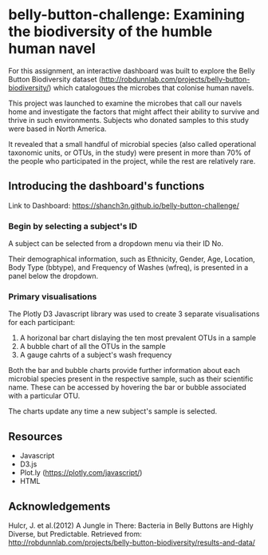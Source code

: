 # belly-button-challenge: Examining the biodiversity of the humble human navel

For this assignment, an interactive dashboard was built to explore the Belly Button Biodiversity dataset (http://robdunnlab.com/projects/belly-button-biodiversity/) which catalogoues the microbes that colonise human navels. 

This project was launched to examine the microbes that call our navels home and investigate the factors that might affect their ability to survive and thrive in such environments. Subjects who donated samples to this study were based in North America.

It revealed that a small handful of microbial species (also called operational taxonomic units, or OTUs, in the study) were present in more than 70% of the people who participated in the project, while the rest are relatively rare.


## Introducing the dashboard's functions

Link to Dashboard: https://shanch3n.github.io/belly-button-challenge/

### Begin by selecting a subject's ID

A subject can be selected from a dropdown menu via their ID No. 

Their demographical information, such as Ethnicity, Gender, Age, Location, Body Type (bbtype), and Frequency of Washes (wfreq), is presented in a panel below the dropdown.

### Primary visualisations

The Plotly D3 Javascript library was used to create 3 separate visualisations for each participant:
1. A horizonal bar chart dislaying the ten most prevalent OTUs in a sample
2. A bubble chart of all the OTUs in the sample
3. A gauge cahrts of a subject's wash frequency

Both the bar and bubble charts provide further information about each microbial species present in the respective sample, such as their scientific name. These can be accessed by hovering the bar or bubble associated with a particular OTU.

The charts update any time a new subject's sample is selected.

## Resources
- Javascript
- D3.js
- Plot.ly (https://plotly.com/javascript/)
- HTML

## Acknowledgements
Hulcr, J. et al.(2012) A Jungle in There: Bacteria in Belly Buttons are Highly Diverse, but Predictable. Retrieved from: http://robdunnlab.com/projects/belly-button-biodiversity/results-and-data/





